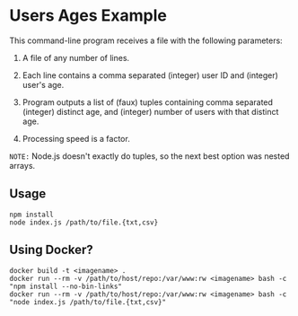 # Users Ages Example #

This command-line program receives a file with the following parameters:

1. A file of any number of lines.

2. Each line contains a comma separated (integer) user ID and (integer) user's age.

3. Program outputs a list of (faux) tuples containing comma separated (integer) distinct age, and (integer) number of users with that distinct age.

4. Processing speed is a factor.


`NOTE:` Node.js doesn't exactly do tuples, so the next best option was nested arrays.


## Usage ##

```
npm install
node index.js /path/to/file.{txt,csv}
```

## Using Docker? ##

```
docker build -t <imagename> .
docker run --rm -v /path/to/host/repo:/var/www:rw <imagename> bash -c "npm install --no-bin-links"
docker run --rm -v /path/to/host/repo:/var/www:rw <imagename> bash -c "node index.js /path/to/file.{txt,csv}"
```
